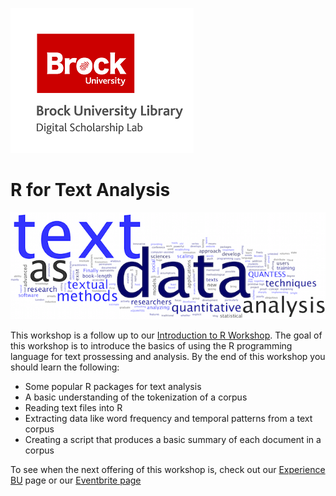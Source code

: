 ![DSL Logo](dsl_logo.png)


# R for Text Analysis

![Word Cloud Image](txtimg.png)

This workshop is a follow up to our [Introduction to R Workshop](https://github.com/BrockDSL/Intro_to_R_Workshop).  The goal of this workshop is to introduce the basics of using the R programming language for text prossessing and analysis.  By the end of this workshop you should learn the following:

- Some popular R packages for text analysis
- A basic understanding of the tokenization of a corpus
- Reading text files into R
- Extracting data like word frequency and temporal patterns from a text corpus
- Creating a script that produces a basic summary of each document in a corpus

To see when the next offering of this workshop is, check out our [Experience BU](https://experiencebu.brocku.ca/organization/dsl) page or our [Eventbrite page](https://www.eventbrite.ca/o/brock-university-digital-scholarship-lab-21661627350)
